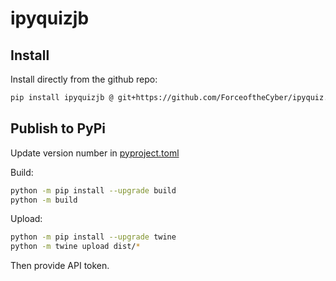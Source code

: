 # ipyquizjb

## Install

Install directly from the github repo:
```bash
pip install ipyquizjb @ git+https://github.com/ForceoftheCyber/ipyquiz.git
```

## Publish to PyPi
Update version number in [pyproject.toml](./pyproject.toml)

Build:
```bash
python -m pip install --upgrade build
python -m build
```

Upload:
```bash
python -m pip install --upgrade twine
python -m twine upload dist/*
```

Then provide API token.
